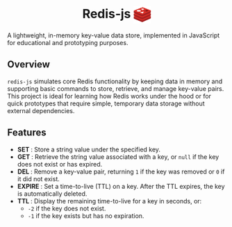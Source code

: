 
<h1 style="text-align: center;">
  Redis‑js&nbsp;<img src="image/redis1.png" alt="logo" width="40" style="vertical-align: middle;" />
</h1>


A lightweight, in-memory key-value data store, implemented in JavaScript for educational and prototyping purposes.

## Overview

`redis-js` simulates core Redis functionality by keeping data in memory and supporting basic commands to store, retrieve, and manage key-value pairs. This project is ideal for learning how Redis works under the hood or for quick prototypes that require simple, temporary data storage without external dependencies.

## Features

- **SET <key> <value>**: Store a string value under the specified key.  
- **GET <key>**: Retrieve the string value associated with a key, or `null` if the key does not exist or has expired.  
- **DEL <key>**: Remove a key-value pair, returning `1` if the key was removed or `0` if it did not exist.  
- **EXPIRE <key> <seconds>**: Set a time-to-live (TTL) on a key. After the TTL expires, the key is automatically deleted.  
- **TTL <key>**: Display the remaining time-to-live for a key in seconds, or:  
  - `-2` if the key does not exist.  
  - `-1` if the key exists but has no expiration.